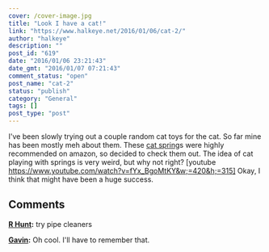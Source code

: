 ```yaml
---
cover: /cover-image.jpg
title: "Look I have a cat!"
link: "https://www.halkeye.net/2016/01/06/cat-2/"
author: "halkeye"
description: ""
post_id: "619"
date: "2016/01/06 23:21:43"
date_gmt: "2016/01/07 07:21:43"
comment_status: "open"
post_name: "cat-2"
status: "publish"
category: "General"
tags: []
post_type: "post"
---
```


I've been slowly trying out a couple random cat toys for the cat. So far mine has been mostly meh about them. These [cat spring](http://www.amazon.ca/gp/product/B000CMKHDG?)s were highly recommended on amazon, so decided to check them out. The idea of cat playing with springs is very weird, but why not right? [youtube https://www.youtube.com/watch?v=fYx_BgoMtKY&w;=420&h;=315] Okay, I think that might have been a huge success.

## Comments

**[R Hunt](#5728 "2016-01-06 23:51:00"):** try pipe cleaners

**[Gavin](#5729 "2016-01-07 00:07:00"):** Oh cool. I'll have to remember that.

